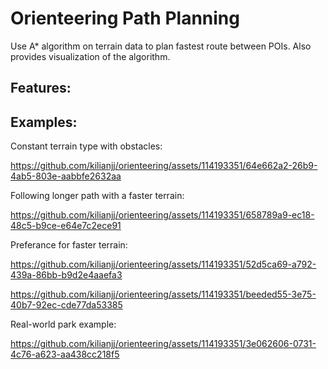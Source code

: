 # Orienteering Path Planning
Use A* algorithm on terrain data to plan fastest route between POIs. Also provides visualization of the algorithm. 

## Features:

## Examples:
Constant terrain type with obstacles: 

https://github.com/kilianjj/orienteering/assets/114193351/64e662a2-26b9-4ab5-803e-aabbfe2632aa

Following longer path with a faster terrain:

https://github.com/kilianjj/orienteering/assets/114193351/658789a9-ec18-48c5-b9ce-e64e7c2ece91

Preferance for faster terrain:

https://github.com/kilianjj/orienteering/assets/114193351/52d5ca69-a792-439a-86bb-b9d2e4aaefa3

https://github.com/kilianjj/orienteering/assets/114193351/beeded55-3e75-40b7-92ec-cde77da53385

Real-world park example:

https://github.com/kilianjj/orienteering/assets/114193351/3e062606-0731-4c76-a623-aa438cc218f5
